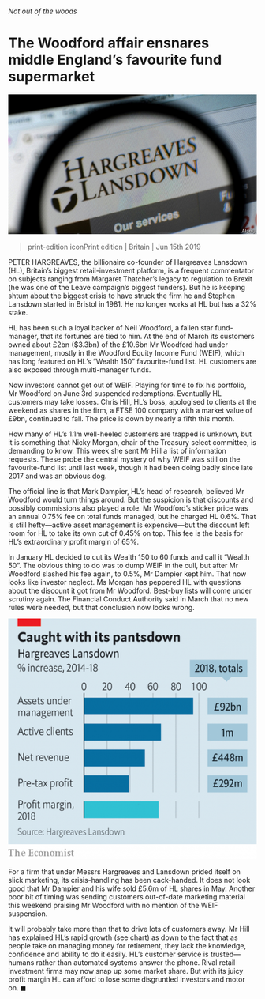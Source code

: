 ###### Not out of the woods

# The Woodford affair ensnares middle England’s favourite fund supermarket 

![image](images/20190615_brp504.jpg) 

> print-edition iconPrint edition | Britain | Jun 15th 2019 

PETER HARGREAVES, the billionaire co-founder of Hargreaves Lansdown (HL), Britain’s biggest retail-investment platform, is a frequent commentator on subjects ranging from Margaret Thatcher’s legacy to regulation to Brexit (he was one of the Leave campaign’s biggest funders). But he is keeping shtum about the biggest crisis to have struck the firm he and Stephen Lansdown started in Bristol in 1981. He no longer works at HL but has a 32% stake. 

HL has been such a loyal backer of Neil Woodford, a fallen star fund-manager, that its fortunes are tied to him. At the end of March its customers owned about £2bn ($3.3bn) of the £10.6bn Mr Woodford had under management, mostly in the Woodford Equity Income Fund (WEIF), which has long featured on HL’s “Wealth 150” favourite-fund list. HL customers are also exposed through multi-manager funds. 

Now investors cannot get out of WEIF. Playing for time to fix his portfolio, Mr Woodford on June 3rd suspended redemptions. Eventually HL customers may take losses. Chris Hill, HL’s boss, apologised to clients at the weekend as shares in the firm, a FTSE 100 company with a market value of £9bn, continued to fall. The price is down by nearly a fifth this month. 

How many of HL’s 1.1m well-heeled customers are trapped is unknown, but it is something that Nicky Morgan, chair of the Treasury select committee, is demanding to know. This week she sent Mr Hill a list of information requests. These probe the central mystery of why WEIF was still on the favourite-fund list until last week, though it had been doing badly since late 2017 and was an obvious dog. 

The official line is that Mark Dampier, HL’s head of research, believed Mr Woodford would turn things around. But the suspicion is that discounts and possibly commissions also played a role. Mr Woodford’s sticker price was an annual 0.75% fee on total funds managed, but he charged HL 0.6%. That is still hefty—active asset management is expensive—but the discount left room for HL to take its own cut of 0.45% on top. This fee is the basis for HL’s extraordinary profit margin of 65%. 

In January HL decided to cut its Wealth 150 to 60 funds and call it “Wealth 50”. The obvious thing to do was to dump WEIF in the cull, but after Mr Woodford slashed his fee again, to 0.5%, Mr Dampier kept him. That now looks like investor neglect. Ms Morgan has peppered HL with questions about the discount it got from Mr Woodford. Best-buy lists will come under scrutiny again. The Financial Conduct Authority said in March that no new rules were needed, but that conclusion now looks wrong. 

![image](images/20190615_BRC258.png) 

For a firm that under Messrs Hargreaves and Lansdown prided itself on slick marketing, its crisis-handling has been cack-handed. It does not look good that Mr Dampier and his wife sold £5.6m of HL shares in May. Another poor bit of timing was sending customers out-of-date marketing material this weekend praising Mr Woodford with no mention of the WEIF suspension. 

It will probably take more than that to drive lots of customers away. Mr Hill has explained HL’s rapid growth (see chart) as down to the fact that as people take on managing money for retirement, they lack the knowledge, confidence and ability to do it easily. HL’s customer service is trusted—humans rather than automated systems answer the phone. Rival retail investment firms may now snap up some market share. But with its juicy profit margin HL can afford to lose some disgruntled investors and motor on. ◼ 

